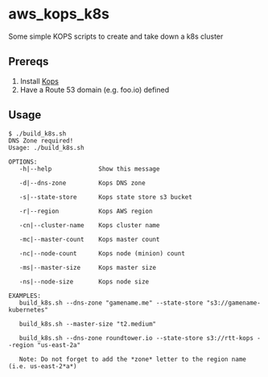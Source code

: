# aws_kops_k8s
Some simple KOPS scripts to create and take down a k8s cluster 

## Prereqs
1. Install [Kops](https://github.com/kubernetes/kops)
2. Have a Route 53 domain (e.g. foo.io) defined


## Usage
```
$ ./build_k8s.sh 
DNS Zone required!
Usage: ./build_k8s.sh

OPTIONS:
   -h|--help             Show this message

   -d|--dns-zone         Kops DNS zone

   -s|--state-store      Kops state store s3 bucket

   -r|--region           Kops AWS region

   -cn|--cluster-name    Kops cluster name

   -mc|--master-count    Kops master count

   -nc|--node-count      Kops node (minion) count

   -ms|--master-size     Kops master size

   -ns|--node-size       Kops node size

EXAMPLES:
   build_k8s.sh --dns-zone "gamename.me" --state-store "s3://gamename-kubernetes"

   build_k8s.sh --master-size "t2.medium"

   build_k8s.sh --dns-zone roundtower.io --state-store s3://rtt-kops --region "us-east-2a"

   Note: Do not forget to add the *zone* letter to the region name (i.e. us-east-2*a*)


```
